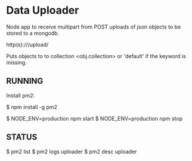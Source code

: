Data Uploader
=============

Node app to receive multipart from POST uploads of json objects to be stored to a mongodb.

http(s)://<server>/upload/<database>

Puts objects to <database> to collection <obj.collection> or 'default'
if the keyword is missing.

RUNNING
-------

Install pm2:

$ npm install -g pm2

$ NODE_ENV=production npm start
$ NODE_ENV=production npm stop

STATUS
------

$ pm2 list
$ pm2 logs uploader
$ pm2 desc uploader


